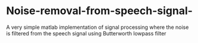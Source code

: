 # Noise-removal-from-speech-signal-
A very simple matlab implementation of signal processing where the noise is filtered from the speech signal using Butterworth lowpass filter 
